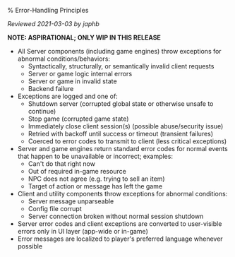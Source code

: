 % Error-Handling Principles

*Reviewed 2021-03-03 by japhb*

**NOTE: ASPIRATIONAL; ONLY WIP IN THIS RELEASE**


* All Server components (including game engines) throw exceptions for abnormal
  conditions/behaviors:
  * Syntactically, structurally, or semantically invalid client requests
  * Server or game logic internal errors
  * Server or game in invalid state
  * Backend failure
* Exceptions are logged and one of:
  * Shutdown server (corrupted global state or otherwise unsafe to continue)
  * Stop game (corrupted game state)
  * Immediately close client session(s) (possible abuse/security issue)
  * Retried with backoff until success or timeout (transient failures)
  * Coerced to error codes to transmit to client (less critical exceptions)
* Server and game engines return standard error codes for normal events that
  happen to be unavailable or incorrect; examples:
  * Can't do that right now
  * Out of required in-game resource
  * NPC does not agree (e.g. trying to sell an item)
  * Target of action or message has left the game
* Client and utility components throw exceptions for abnormal conditions:
  * Server message unparseable
  * Config file corrupt
  * Server connection broken without normal session shutdown
* Server error codes and client exceptions are converted to user-visible errors
  only in UI layer (app-wide or in-game)
* Error messages are localized to player's preferred language whenever possible
